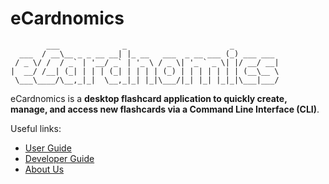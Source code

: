 # eCardnomics
            ___              _                       _           
      ___  / __\__ _ _ __ __| |_ __   ___  _ __ ___ (_) ___ ___  
     / _ \/ /  / _` | '__/ _` | '_ \ / _ \| '_ ` _ \| |/ __/ __| 
    |  __/ /__| (_| | | | (_| | | | | (_) | | | | | | | (__\__ \ 
     \___\____/\__,_|_|  \__,_|_| |_|\___/|_| |_| |_|_|\___|___/

eCardnomics is a **desktop flashcard application to quickly create, manage, and access new flashcards via a Command
 Line Interface (CLI)**.

Useful links:
* [User Guide](UserGuide.md)
* [Developer Guide](DeveloperGuide.md)
* [About Us](AboutUs.md)
